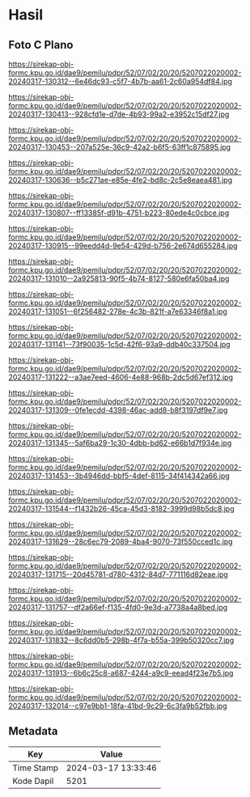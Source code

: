 # Hasil

## Foto C Plano

https://sirekap-obj-formc.kpu.go.id/dae9/pemilu/pdpr/52/07/02/20/20/5207022020002-20240317-130312--6e46dc93-c5f7-4b7b-aa61-2c60a954df84.jpg

https://sirekap-obj-formc.kpu.go.id/dae9/pemilu/pdpr/52/07/02/20/20/5207022020002-20240317-130413--928cfd1e-d7de-4b93-99a2-e3952c15df27.jpg

https://sirekap-obj-formc.kpu.go.id/dae9/pemilu/pdpr/52/07/02/20/20/5207022020002-20240317-130453--207a525e-36c9-42a2-b6f5-63ff1c875895.jpg

https://sirekap-obj-formc.kpu.go.id/dae9/pemilu/pdpr/52/07/02/20/20/5207022020002-20240317-130636--b5c271ae-e85e-4fe2-bd8c-2c5e8eaea481.jpg

https://sirekap-obj-formc.kpu.go.id/dae9/pemilu/pdpr/52/07/02/20/20/5207022020002-20240317-130807--ff13385f-d91b-4751-b223-80ede4c0cbce.jpg

https://sirekap-obj-formc.kpu.go.id/dae9/pemilu/pdpr/52/07/02/20/20/5207022020002-20240317-130915--99eedd4d-9e54-429d-b756-2e674d655284.jpg

https://sirekap-obj-formc.kpu.go.id/dae9/pemilu/pdpr/52/07/02/20/20/5207022020002-20240317-131010--2a925813-90f5-4b74-8127-580e6fa50ba4.jpg

https://sirekap-obj-formc.kpu.go.id/dae9/pemilu/pdpr/52/07/02/20/20/5207022020002-20240317-131051--6f256482-278e-4c3b-821f-a7e63346f8a1.jpg

https://sirekap-obj-formc.kpu.go.id/dae9/pemilu/pdpr/52/07/02/20/20/5207022020002-20240317-131141--73f90035-1c5d-42f6-93a9-ddb40c337504.jpg

https://sirekap-obj-formc.kpu.go.id/dae9/pemilu/pdpr/52/07/02/20/20/5207022020002-20240317-131222--a3ae7eed-4606-4e88-968b-2dc5d67ef312.jpg

https://sirekap-obj-formc.kpu.go.id/dae9/pemilu/pdpr/52/07/02/20/20/5207022020002-20240317-131309--0fe1ecdd-4398-46ac-add8-b8f3197df9e7.jpg

https://sirekap-obj-formc.kpu.go.id/dae9/pemilu/pdpr/52/07/02/20/20/5207022020002-20240317-131345--5af6ba29-1c30-4dbb-bd62-e66b1d7f934e.jpg

https://sirekap-obj-formc.kpu.go.id/dae9/pemilu/pdpr/52/07/02/20/20/5207022020002-20240317-131453--3b4946dd-bbf5-4def-8115-34f414342a66.jpg

https://sirekap-obj-formc.kpu.go.id/dae9/pemilu/pdpr/52/07/02/20/20/5207022020002-20240317-131544--f1432b26-45ca-45d3-8182-3999d98b5dc8.jpg

https://sirekap-obj-formc.kpu.go.id/dae9/pemilu/pdpr/52/07/02/20/20/5207022020002-20240317-131629--28c6ec79-2089-4ba4-9070-73f550cced1c.jpg

https://sirekap-obj-formc.kpu.go.id/dae9/pemilu/pdpr/52/07/02/20/20/5207022020002-20240317-131715--20d45781-d780-4312-84d7-771116d82eae.jpg

https://sirekap-obj-formc.kpu.go.id/dae9/pemilu/pdpr/52/07/02/20/20/5207022020002-20240317-131757--df2a66ef-f135-4fd0-9e3d-a7738a4a8bed.jpg

https://sirekap-obj-formc.kpu.go.id/dae9/pemilu/pdpr/52/07/02/20/20/5207022020002-20240317-131832--8c6dd0b5-298b-4f7a-b55a-399b50320cc7.jpg

https://sirekap-obj-formc.kpu.go.id/dae9/pemilu/pdpr/52/07/02/20/20/5207022020002-20240317-131913--6b6c25c8-a687-4244-a9c9-eead4f23e7b5.jpg

https://sirekap-obj-formc.kpu.go.id/dae9/pemilu/pdpr/52/07/02/20/20/5207022020002-20240317-132014--c97e9bb1-18fa-41bd-9c29-6c3fa9b52fbb.jpg


## Metadata

| Key        | Value               |
| ---------- | ------------------- |
| Time Stamp | 2024-03-17 13:33:46 |
| Kode Dapil | 5201                |



